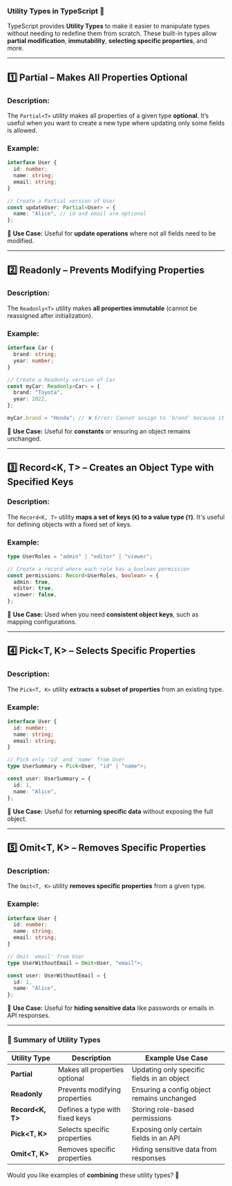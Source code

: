 ### **Utility Types in TypeScript** 🚀

TypeScript provides **Utility Types** to make it easier to manipulate types without needing to redefine them from scratch. These built-in types allow **partial modification**, **immutability**, **selecting specific properties**, and more.

---

## **1️⃣ Partial<T> – Makes All Properties Optional**
### **Description:**  
The `Partial<T>` utility makes all properties of a given type **optional**. It’s useful when you want to create a new type where updating only some fields is allowed.

### **Example:**
```typescript
interface User {
  id: number;
  name: string;
  email: string;
}

// Create a Partial version of User
const updateUser: Partial<User> = {
  name: "Alice", // id and email are optional
};
```
🔹 **Use Case:** Useful for **update operations** where not all fields need to be modified.

---

## **2️⃣ Readonly<T> – Prevents Modifying Properties**
### **Description:**  
The `Readonly<T>` utility makes **all properties immutable** (cannot be reassigned after initialization).

### **Example:**
```typescript
interface Car {
  brand: string;
  year: number;
}

// Create a Readonly version of Car
const myCar: Readonly<Car> = {
  brand: "Toyota",
  year: 2022,
};

myCar.brand = "Honda"; // ❌ Error: Cannot assign to 'brand' because it is a read-only property.
```
🔹 **Use Case:** Useful for **constants** or ensuring an object remains unchanged.

---

## **3️⃣ Record<K, T> – Creates an Object Type with Specified Keys**
### **Description:**  
The `Record<K, T>` utility **maps a set of keys (`K`) to a value type (`T`)**. It's useful for defining objects with a fixed set of keys.

### **Example:**
```typescript
type UserRoles = "admin" | "editor" | "viewer";

// Create a record where each role has a boolean permission
const permissions: Record<UserRoles, boolean> = {
  admin: true,
  editor: true,
  viewer: false,
};
```
🔹 **Use Case:** Used when you need **consistent object keys**, such as mapping configurations.

---

## **4️⃣ Pick<T, K> – Selects Specific Properties**
### **Description:**  
The `Pick<T, K>` utility **extracts a subset of properties** from an existing type.

### **Example:**
```typescript
interface User {
  id: number;
  name: string;
  email: string;
}

// Pick only 'id' and 'name' from User
type UserSummary = Pick<User, "id" | "name">;

const user: UserSummary = {
  id: 1,
  name: "Alice",
};
```
🔹 **Use Case:** Useful for **returning specific data** without exposing the full object.

---

## **5️⃣ Omit<T, K> – Removes Specific Properties**
### **Description:**  
The `Omit<T, K>` utility **removes specific properties** from a given type.

### **Example:**
```typescript
interface User {
  id: number;
  name: string;
  email: string;
}

// Omit 'email' from User
type UserWithoutEmail = Omit<User, "email">;

const user: UserWithoutEmail = {
  id: 1,
  name: "Alice",
};
```
🔹 **Use Case:** Useful for **hiding sensitive data** like passwords or emails in API responses.

---

### **🚀 Summary of Utility Types**
| Utility Type | Description | Example Use Case |
|-------------|-------------|----------------|
| **Partial<T>** | Makes all properties optional | Updating only specific fields in an object |
| **Readonly<T>** | Prevents modifying properties | Ensuring a config object remains unchanged |
| **Record<K, T>** | Defines a type with fixed keys | Storing role-based permissions |
| **Pick<T, K>** | Selects specific properties | Exposing only certain fields in an API |
| **Omit<T, K>** | Removes specific properties | Hiding sensitive data from responses |

Would you like examples of **combining** these utility types? 🚀